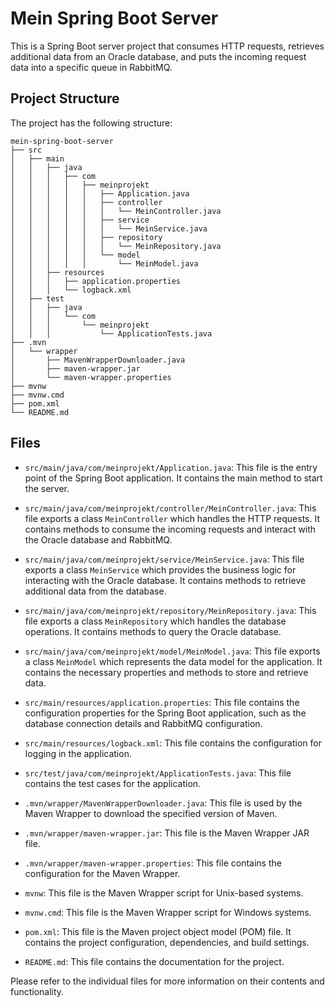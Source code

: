 # Mein Spring Boot Server

This is a Spring Boot server project that consumes HTTP requests, retrieves additional data from an Oracle database, and puts the incoming request data into a specific queue in RabbitMQ.

## Project Structure

The project has the following structure:

```
mein-spring-boot-server
├── src
│   ├── main
│   │   ├── java
│   │   │   ├── com
│   │   │   │   ├── meinprojekt
│   │   │   │   │   ├── Application.java
│   │   │   │   │   ├── controller
│   │   │   │   │   │   └── MeinController.java
│   │   │   │   │   ├── service
│   │   │   │   │   │   └── MeinService.java
│   │   │   │   │   ├── repository
│   │   │   │   │   │   └── MeinRepository.java
│   │   │   │   │   └── model
│   │   │   │   │       └── MeinModel.java
│   │   ├── resources
│   │   │   ├── application.properties
│   │   │   └── logback.xml
│   ├── test
│   │   ├── java
│   │   │   └── com
│   │   │       └── meinprojekt
│   │   │           └── ApplicationTests.java
├── .mvn
│   └── wrapper
│       ├── MavenWrapperDownloader.java
│       ├── maven-wrapper.jar
│       └── maven-wrapper.properties
├── mvnw
├── mvnw.cmd
├── pom.xml
└── README.md
```

## Files

- `src/main/java/com/meinprojekt/Application.java`: This file is the entry point of the Spring Boot application. It contains the main method to start the server.

- `src/main/java/com/meinprojekt/controller/MeinController.java`: This file exports a class `MeinController` which handles the HTTP requests. It contains methods to consume the incoming requests and interact with the Oracle database and RabbitMQ.

- `src/main/java/com/meinprojekt/service/MeinService.java`: This file exports a class `MeinService` which provides the business logic for interacting with the Oracle database. It contains methods to retrieve additional data from the database.

- `src/main/java/com/meinprojekt/repository/MeinRepository.java`: This file exports a class `MeinRepository` which handles the database operations. It contains methods to query the Oracle database.

- `src/main/java/com/meinprojekt/model/MeinModel.java`: This file exports a class `MeinModel` which represents the data model for the application. It contains the necessary properties and methods to store and retrieve data.

- `src/main/resources/application.properties`: This file contains the configuration properties for the Spring Boot application, such as the database connection details and RabbitMQ configuration.

- `src/main/resources/logback.xml`: This file contains the configuration for logging in the application.

- `src/test/java/com/meinprojekt/ApplicationTests.java`: This file contains the test cases for the application.

- `.mvn/wrapper/MavenWrapperDownloader.java`: This file is used by the Maven Wrapper to download the specified version of Maven.

- `.mvn/wrapper/maven-wrapper.jar`: This file is the Maven Wrapper JAR file.

- `.mvn/wrapper/maven-wrapper.properties`: This file contains the configuration for the Maven Wrapper.

- `mvnw`: This file is the Maven Wrapper script for Unix-based systems.

- `mvnw.cmd`: This file is the Maven Wrapper script for Windows systems.

- `pom.xml`: This file is the Maven project object model (POM) file. It contains the project configuration, dependencies, and build settings.

- `README.md`: This file contains the documentation for the project.

Please refer to the individual files for more information on their contents and functionality.